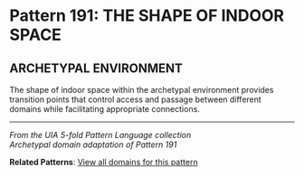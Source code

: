 # Pattern 191: THE SHAPE OF INDOOR SPACE

## ARCHETYPAL ENVIRONMENT

The shape of indoor space within the archetypal environment provides transition points that control access and passage between different domains while facilitating appropriate connections.

---

*From the UIA 5-fold Pattern Language collection*  
*Archetypal domain adaptation of Pattern 191*

**Related Patterns**: [View all domains for this pattern](../../UIA/md/T191%20THE%20SHAPE%20OF%20INDOOR%20SPACE.md)
